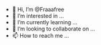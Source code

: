 - 👋 Hi, I’m @Fraaafree
- 👀 I’m interested in ...
- 🌱 I’m currently learning ...
- 💞️ I’m looking to collaborate on ...
- 📫 How to reach me ...

<!---
Fraaafree/Fraaafree is a ✨ special ✨ repository because its `README.md` (this file) appears on your GitHub profile.
You can click the Preview link to take a look at your changes.
--->
